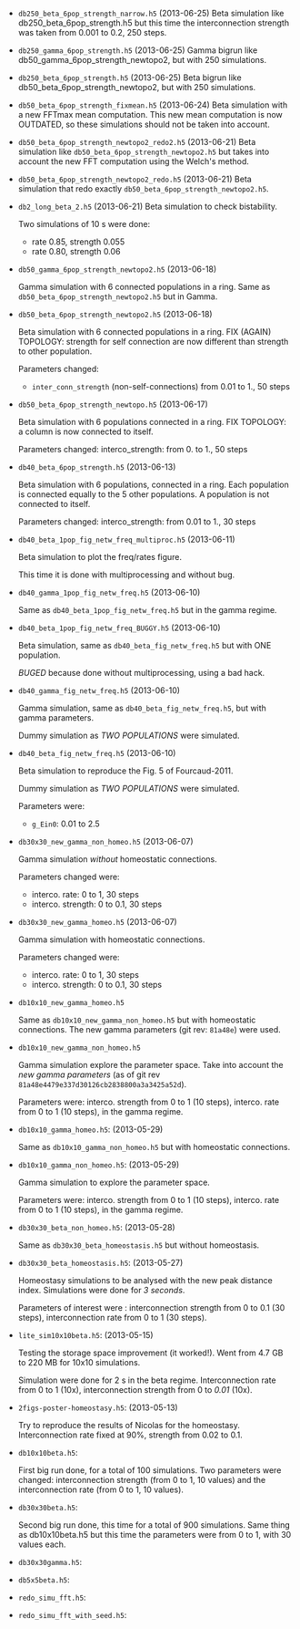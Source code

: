 -   `db250_beta_6pop_strength_narrow.h5` (2013-06-25)
    Beta simulation like db250_beta_6pop_strength.h5 but this time the
    interconnection strength was taken from 0.001 to 0.2, 250 steps.


-   `db250_gamma_6pop_strength.h5` (2013-06-25)
    Gamma bigrun like db50_gamma_6pop_strength_newtopo2, but with 250
    simulations.


-   `db250_beta_6pop_strength.h5` (2013-06-25)
    Beta bigrun like db50_beta_6pop_strength_newtopo2, but with 250
    simulations.


-   `db50_beta_6pop_strength_fixmean.h5` (2013-06-24)
    Beta simulation with a new FFTmax mean computation.
    This new mean computation is now OUTDATED, so these simulations should not
    be taken into account.


-   `db50_beta_6pop_strength_newtopo2_redo2.h5` (2013-06-21)
    Beta simulation like `db50_beta_6pop_strength_newtopo2.h5` but takes
    into account the new FFT computation using the Welch's method.


-   `db50_beta_6pop_strength_newtopo2_redo.h5` (2013-06-21)
    Beta simulation that redo exactly `db50_beta_6pop_strength_newtopo2.h5`.


-   `db2_long_beta_2.h5` (2013-06-21)
    Beta simulation to check bistability.

    Two simulations of 10 s were done:
    - rate 0.85, strength 0.055
    - rate 0.80, strength 0.06


-   `db50_gamma_6pop_strength_newtopo2.h5` (2013-06-18)

    Gamma simulation with 6 connected populations in a ring.
    Same as `db50_beta_6pop_strength_newtopo2.h5` but in Gamma.


-   `db50_beta_6pop_strength_newtopo2.h5` (2013-06-18)

    Beta simulation with 6 connected populations in a ring.
    FIX (AGAIN) TOPOLOGY: strength for self connection are now different than
    strength to other population.

    Parameters changed:
    - `inter_conn_strength` (non-self-connections) from 0.01 to 1., 50 steps


-   `db50_beta_6pop_strength_newtopo.h5` (2013-06-17)

    Beta simulation with 6 populations connected in a ring.
    FIX TOPOLOGY: a column is now connected to itself.

    Parameters changed: interco_strength: from 0. to 1., 50 steps


-   `db40_beta_6pop_strength.h5` (2013-06-13)

    Beta simulation with 6 populations, connected in a ring.
    Each population is connected equally to the 5 other populations.
    A population is not connected to itself.

    Parameters changed: interco_strength: from 0.01 to 1., 30 steps


-   `db40_beta_1pop_fig_netw_freq_multiproc.h5` (2013-06-11)

    Beta simulation to plot the freq/rates figure.

    This time it is done with multiprocessing and without bug.


-   `db40_gamma_1pop_fig_netw_freq.h5` (2013-06-10)

    Same as `db40_beta_1pop_fig_netw_freq.h5` but in the gamma regime.


-   `db40_beta_1pop_fig_netw_freq_BUGGY.h5` (2013-06-10)

    Beta simulation, same as `db40_beta_fig_netw_freq.h5` but with ONE
    population.

    *BUGED* because done without multiprocessing, using a bad hack.


-   `db40_gamma_fig_netw_freq.h5` (2013-06-10)

    Gamma simulation, same as `db40_beta_fig_netw_freq.h5`, but with gamma
    parameters.

    Dummy simulation as *TWO POPULATIONS* were simulated.


-   `db40_beta_fig_netw_freq.h5` (2013-06-10)

    Beta simulation to reproduce the Fig. 5 of Fourcaud-2011.

    Dummy simulation as *TWO POPULATIONS* were simulated.

    Parameters were:
    - `g_Ein0`: 0.01 to 2.5


-   `db30x30_new_gamma_non_homeo.h5` (2013-06-07)

    Gamma simulation *without* homeostatic connections.

    Parameters changed were:
    - interco. rate: 0 to 1, 30 steps
    - interco. strength: 0 to 0.1, 30 steps


-   `db30x30_new_gamma_homeo.h5` (2013-06-07)

    Gamma simulation with homeostatic connections.

    Parameters changed were:
    - interco. rate: 0 to 1, 30 steps
    - interco. strength: 0 to 0.1, 30 steps


-   `db10x10_new_gamma_homeo.h5`

    Same as `db10x10_new_gamma_non_homeo.h5` but with homeostatic connections.
    The new gamma parameters (git rev: `81a48e`) were used.


-   `db10x10_new_gamma_non_homeo.h5`

    Gamma simulation explore the parameter space.
    Take into account the *new gamma parameters*
    (as of git rev `81a48e4479e337d30126cb2838800a3a3425a52d`).

    Parameters were: interco. strength from 0 to 1 (10 steps),
    interco. rate from 0 to 1 (10 steps), in the gamma regime.


-   `db10x10_gamma_homeo.h5`: (2013-05-29)

    Same as `db10x10_gamma_non_homeo.h5` but with homeostatic connections.


-   `db10x10_gamma_non_homeo.h5`: (2013-05-29)

    Gamma simulation to explore the parameter space.

    Parameters were: interco. strength from 0 to 1 (10 steps),
    interco. rate from 0 to 1 (10 steps), in the gamma regime.


-   `db30x30_beta_non_homeo.h5`: (2013-05-28)

    Same as `db30x30_beta_homeostasis.h5` but without homeostasis.


-   `db30x30_beta_homeostasis.h5`: (2013-05-27)

    Homeostasy simulations to be analysed with the new peak distance index.
    Simulations were done for *3 seconds*.

    Parameters of interest were : interconnection strength from 0 to 0.1 (30 steps),
    interconnection rate from 0 to 1 (30 steps).


-   `lite_sim10x10beta.h5`: (2013-05-15)

    Testing the storage space improvement (it worked!). Went from 4.7 GB to 220 MB
    for 10x10 simulations.
 
    Simulation were done for 2 s in the beta regime.
    Interconnection rate from 0 to 1 (10x), interconnection strength from 0
    to *0.01* (10x).


-   `2figs-poster-homeostasy.h5`: (2013-05-13)

    Try to reproduce the results of Nicolas for the homeostasy.
    Interconnection rate fixed at 90%, strength from 0.02 to 0.1.


-   `db10x10beta.h5`:

    First big run done, for a total of 100 simulations.
    Two parameters were changed: interconnection strength (from 0 to 1, 10 values)
    and the interconnection rate (from 0 to 1, 10 values).


-   `db30x30beta.h5`:

    Second big run done, this time for a total of 900 simulations.
    Same thing as db10x10beta.h5 but this time the parameters were from 0 to 1,
    with 30 values each.


-   `db30x30gamma.h5`:


-   `db5x5beta.h5`:


-   `redo_simu_fft.h5`:


-   `redo_simu_fft_with_seed.h5`:

